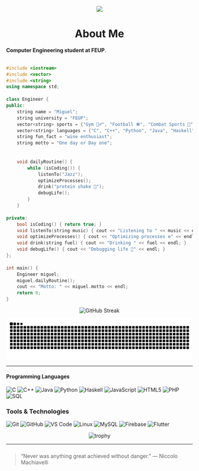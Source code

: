 <p align="center">
  <a href="https://git.io/typing-svg">
    <img src="https://readme-typing-svg.demolab.com?font=Fira+Code&weight=500&size=24&duration=4000&pause=1000&color=1E90FF&center=true&vCenter=true&multiline=true&width=850&lines=Hey+there!+I'm+Miguel+👋;Computer+Engineering+student+at+FEUP;Optimization+and+Automation+Enthusiast;Always+learning+new+things+🚀;Building+efficient+systems+that+connect+logic+and+creativity.">
  </a>
</p>

<h1 align="center">About Me</h1>

 **Computer Engineering student at FEUP**.  
 

```cpp

#include <iostream>
#include <vector>
#include <string>
using namespace std;

class Engineer {
public:
    string name = "Miguel";
    string university = "FEUP";
    vector<string> sports = {"Gym 🏋️‍♂️", "Football ⚽", "Combat Sports 🥋", "Surf 🏄‍♂️", "Sailing ⛵"};
    vector<string> languages = {"C", "C++", "Python", "Java", "Haskell", "JavaScript", "HTML", "PHP", "SQL"};
    string fun_fact = "wine enthusiast";
    string motto = "One day or Day one";


    void dailyRoutine() {
        while (isCoding()) {
            listenTo("Jazz");
            optimizeProcesses();
            drink("protein shake 💪");
            debugLife();
        }
    }

private:
    bool isCoding() { return true; }
    void listenTo(string music) { cout << "Listening to " << music << endl; }
    void optimizeProcesses() { cout << "Optimizing processes ⚙️" << endl; }
    void drink(string fuel) { cout << "Drinking " << fuel << endl; }
    void debugLife() { cout << "Debugging life 🧠" << endl; }
};

int main() {
    Engineer miguel;
    miguel.dailyRoutine();
    cout << "Motto: " << miguel.motto << endl;
    return 0;
}


```

<p align="center">
  <img src="https://github-readme-streak-stats.herokuapp.com?user=14miguels&theme=tokyonight&hide_border=true&background=0D1117&ring=1E90FF&fire=1E90FF&currStreakLabel=1E90FF" alt="GitHub Streak" />
</p>

<div align="center">

![snake gif](https://github.com/14miguels/14miguels/blob/output/snake.svg)

</div>


---
#### Programming Languages
![C](https://img.shields.io/badge/C-00599C?style=for-the-badge&logo=c&logoColor=white)
![C++](https://img.shields.io/badge/C++-00599C?style=for-the-badge&logo=cplusplus&logoColor=white)
![Java](https://img.shields.io/badge/Java-ED8B00?style=for-the-badge&logo=openjdk&logoColor=white)
![Python](https://img.shields.io/badge/Python-3776AB?style=for-the-badge&logo=python&logoColor=FFD43B)
![Haskell](https://img.shields.io/badge/Haskell-5D4F85?style=for-the-badge&logo=haskell&logoColor=white)
![JavaScript](https://img.shields.io/badge/JavaScript-F7DF1E?style=for-the-badge&logo=javascript&logoColor=black)
![HTML5](https://img.shields.io/badge/HTML5-E34F26?style=for-the-badge&logo=html5&logoColor=white)
![PHP](https://img.shields.io/badge/PHP-777BB4?style=for-the-badge&logo=php&logoColor=white)
![SQL](https://img.shields.io/badge/SQL-336791?style=for-the-badge&logo=postgresql&logoColor=white)

### Tools & Technologies
![Git](https://img.shields.io/badge/Git-F05032?style=for-the-badge&logo=git&logoColor=white)
![GitHub](https://img.shields.io/badge/GitHub-181717?style=for-the-badge&logo=github)
![VS Code](https://img.shields.io/badge/VS%20Code-007ACC?style=for-the-badge&logo=visualstudiocode&logoColor=white)
![Linux](https://img.shields.io/badge/Linux-FCC624?style=for-the-badge&logo=linux&logoColor=black)
![MySQL](https://img.shields.io/badge/MySQL-4479A1?style=for-the-badge&logo=mysql&logoColor=white)
![Firebase](https://img.shields.io/badge/Firebase-FFCA28?style=for-the-badge&logo=firebase&logoColor=black)
![Flutter](https://img.shields.io/badge/Flutter-02569B?style=for-the-badge&logo=flutter&logoColor=white)



<div align="center">

![trophy](https://github-profile-trophy.vercel.app/?username=14miguels&theme=tokyonight&no-frame=true&margin-w=10&title=Followers,Commits,Repositories)

</div>

---


### 
> “Never was anything great achieved without danger.”
― Niccolo Machiavelli
